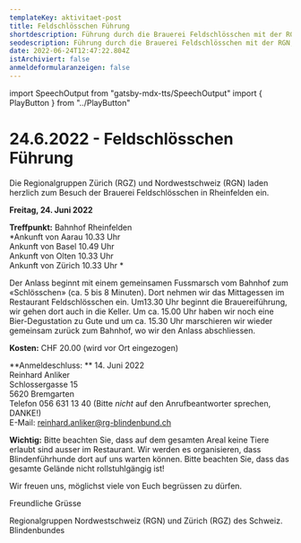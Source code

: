 ```yaml
---
templateKey: aktivitaet-post
title: Feldschlösschen Führung
shortdescription: Führung durch die Brauerei Feldschlösschen mit der RGN, Freitag 24. Juni
seodescription: Führung durch die Brauerei Feldschlösschen mit der RGN, Freitag 24. Juni
date: 2022-06-24T12:47:22.804Z
istArchiviert: false
anmeldeformularanzeigen: false
---
```

import SpeechOutput from "gatsby-mdx-tts/SpeechOutput"
import { PlayButton } from "../PlayButton"

<SpeechOutput id="aktivitaet-feldschloesschen" customPlayButton={PlayButton}>

# 24.6.2022 - Feldschlösschen Führung

Die Regionalgruppen Zürich (RGZ) und Nordwestschweiz (RGN) laden herzlich zum Besuch der Brauerei Feldschlösschen in Rheinfelden ein.



**Freitag, 24. Juni 2022**

**Treffpunkt:**	Bahnhof Rheinfelden  
*Ankunft von Aarau 10.33 Uhr  
Ankunft von Basel 10.49 Uhr  
Ankunft von Olten 10.33 Uhr  
Ankunft von Zürich 10.33 Uhr  *

Der Anlass beginnt mit einem gemeinsamen Fussmarsch vom Bahnhof zum «Schlösschen» (ca. 5 bis 8 Minuten). Dort nehmen wir das Mittagessen im Restaurant Feldschlösschen ein. Um13.30 Uhr beginnt die Brauereiführung, wir gehen dort auch in die Keller. Um ca. 15.00 Uhr haben wir noch eine Bier-Degustation zu Gute und um ca. 15.30 Uhr marschieren wir wieder gemeinsam zurück zum Bahnhof, wo wir den Anlass abschliessen.

**Kosten:** 	CHF 20.00 (wird vor Ort eingezogen)

**Anmeldeschluss: **	14. Juni 2022  
Reinhard Anliker  
Schlossergasse 15  
5620 Bremgarten  
Telefon 056 631 13 40 (Bitte *nicht* auf den Anrufbeantworter sprechen, DANKE!)  
E-Mail: reinhard.anliker@rg-blindenbund.ch

**Wichtig:** Bitte beachten Sie, dass auf dem gesamten Areal keine Tiere erlaubt sind ausser im Restaurant. Wir werden es organisieren, dass Blindenführhunde dort auf uns warten können. Bitte beachten Sie, dass das  gesamte Gelände nicht rollstuhlgängig ist!


Wir freuen uns, möglichst viele von Euch begrüssen zu dürfen.  


Freundliche Grüsse  

Regionalgruppen Nordwestschweiz (RGN) und Zürich (RGZ)
des Schweiz. Blindenbundes


</SpeechOutput>